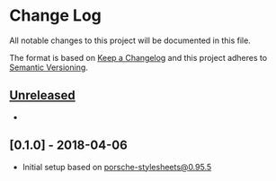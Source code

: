 # Change Log

All notable changes to this project will be documented in this file.

The format is based on [Keep a Changelog](http://keepachangelog.com/)
and this project adheres to [Semantic Versioning](http://semver.org/).

## [Unreleased]
* 

## [0.1.0] - 2018-04-06
* Initial setup based on porsche-stylesheets@0.95.5

[unreleased]: https://bitbucket.org/porschedev/porsche-ui-kit/compare/diff?targetBranch=refs%2Ftags%2Fv0.1.0&sourceBranch=refs%2Fheads%2Fmaster
[0.0.1]: https://bitbucket.org/porschedev/porsche-ui-kit/commits/all?until=refs%2Ftags%2Fv0.1.0
